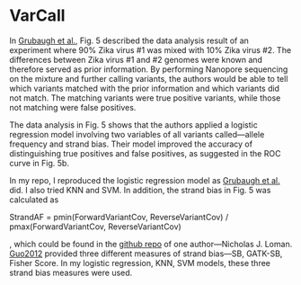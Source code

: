# VarCall

In [Grubaugh et al.](https://genomebiology.biomedcentral.com/articles/10.1186/s13059-018-1618-7), Fig. 5 described the data analysis result of an experiment where 90% Zika virus #1 was mixed with 10% Zika virus #2. The differences between Zika virus #1 and #2 genomes were known and therefore served as prior information. By performing Nanopore sequencing on the mixture and further calling variants, the authors would be able to tell which variants matched with the prior information and which variants did not match. The matching variants were true positive variants, while those not matching were false positives. 

The data analysis in Fig. 5 shows that the authors applied a logistic regression model involving two variables of all variants called—allele frequency and strand bias. Their model improved the accuracy of distinguishing true positives and false positives, as suggested in the ROC curve in Fig. 5b. 

In my repo, I reproduced the logistic regression model as [Grubaugh et al.](https://genomebiology.biomedcentral.com/articles/10.1186/s13059-018-1618-7) did. I also tried KNN and SVM. In addition, the strand bias in Fig. 5 was calculated as 

StrandAF = pmin(ForwardVariantCov, ReverseVariantCov) / pmax(ForwardVariantCov, ReverseVariantCov)

, which could be found in the [github repo](https://github.com/nickloman/zika-isnv) of one author—Nicholas J. Loman. [Guo2012](https://link.springer.com/article/10.1186/1471-2164-13-666) provided three different measures of strand bias—SB, GATK-SB, Fisher Score. In my logistic regression, KNN, SVM models, these three strand bias measures were used. 
